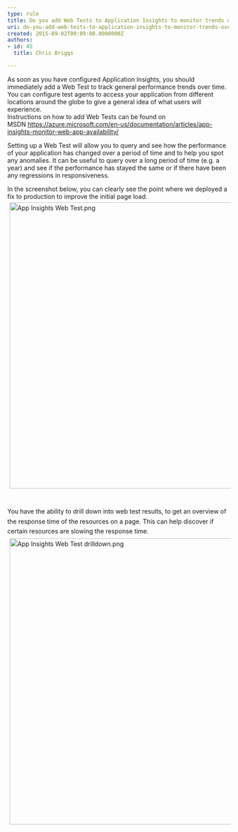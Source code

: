 ```yaml
---
type: rule
title: Do you add Web Tests to Application Insights to monitor trends over time?
uri: do-you-add-web-tests-to-application-insights-to-monitor-trends-over-time
created: 2015-09-02T09:09:08.0000000Z
authors:
- id: 45
  title: Chris Briggs

---
```




<span class='intro'> <p>As soon as you have configured Application Insights, you should immediately add a Web Test to track general performance trends&#160;over time. You can configure test agents to access your application from different locations around the globe to give a general idea of&#160;what users will experience.&#160;<br>Instructions on how to add Web Tests can be found on MSDN&#160;<a href="https&#58;//azure.microsoft.com/en-us/documentation/articles/app-insights-monitor-web-app-availability/">https&#58;//azure.microsoft.com/en-us/documentation/articles/app-insights-monitor-web-app-availability/ </a></p> </span>

<p>Setting up a Web Test will allow you to query and see how the performance of your application has&#160;​changed over a period of time and to help you spot any anomalies. It can be useful to query over a long period of time (e.g. a year) and see if the performance has stayed the same or if there have been any regressions in responsiveness.​</p><p>In the screenshot below, you can clearly see the point where we deployed a fix to production to improve the initial page load.<br><img src="/SiteCollectionImages/App%20Insights%20Web%20Test.png" alt="App Insights Web Test.png" style="line-height&#58;1.6;margin&#58;5px;width&#58;650px;" /><span style="line-height&#58;1.6;">​​​​</span></p><p><span style="line-height&#58;1.6;">You have the ability to drill down into web test results, to get an overview of the response time of the resources on a page. This can help discover if certain resources are slowing the response time.<br><img src="/SiteCollectionImages/App%20Insights%20Web%20Test%20drilldown.png" alt="App Insights Web Test drilldown.png" style="margin&#58;5px;width&#58;650px;" /></span></p>


